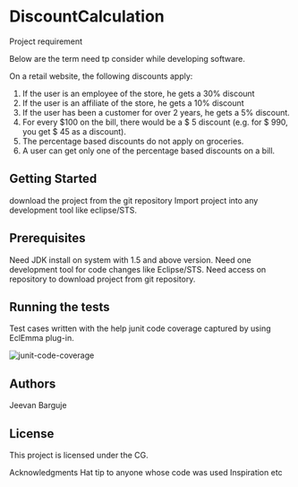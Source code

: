 # DiscountCalculation

Project requirement

Below are the term need tp consider while developing software.

On a retail website, the following discounts apply:
1. If the user is an employee of the store, he gets a 30% discount
2. If the user is an affiliate of the store, he gets a 10% discount
3. If the user has been a customer for over 2 years, he gets a 5% discount.
4. For every $100 on the bill, there would be a $ 5 discount (e.g. for $ 990, you get $ 45
as a discount).
5. The percentage based discounts do not apply on groceries.
6. A user can get only one of the percentage based discounts on a bill.

## Getting Started 

download the project from the git repository 
Import project into any development tool like eclipse/STS.


## Prerequisites
Need JDK install on system with 1.5 and above version.
Need one development tool for code changes like Eclipse/STS.
Need access on repository to download project from git repository.


## Running the tests

Test cases written with the help junit
code coverage captured by using EclEmma plug-in.

![junit-code-coverage](https://user-images.githubusercontent.com/40514573/50452596-06149280-0961-11e9-8721-fe8859816c5f.PNG)








## Authors
Jeevan Barguje

## License
This project is licensed under the CG.

Acknowledgments
Hat tip to anyone whose code was used
Inspiration
etc
